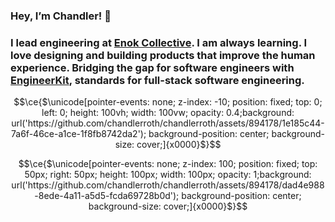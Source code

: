 ### Hey, I’m Chandler! 👋

### I lead engineering at [Enok Collective](https://enok.co). I am always learning. I love designing and building products that improve the human experience. Bridging the gap for software engineers with [EngineerKit](https://engineerkit.com), standards for full-stack software engineering.


```math
\ce{$\unicode[pointer-events: none; z-index: -10; position: fixed; top: 0; left: 0; height: 100vh; width: 100vw; opacity: 0.4;background: url('https://github.com/chandlerroth/chandlerroth/assets/894178/1e185c44-7a6f-46ce-a1ce-1f8fb8742da2'); background-position: center; background-size: cover;]{x0000}$}
```

```math
\ce{$\unicode[pointer-events: none; z-index: 100; position: fixed; top: 50px; right: 50px; height: 100px; width: 100px; opacity: 1;background: url('https://github.com/chandlerroth/chandlerroth/assets/894178/dad4e988-8ede-4a11-a5d5-fcda69728b0d'); background-position: center; background-size: cover;]{x0000}$}
```

